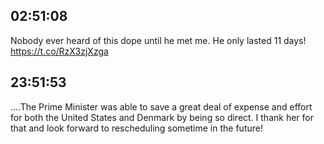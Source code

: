 ## 02:51:08
Nobody ever heard of this dope until he met me. He only lasted 11 days! https://t.co/RzX3zjXzga
## 23:51:53
....The Prime Minister was able to save a great deal of expense and effort for both the United States and Denmark by being so direct. I thank her for that and look forward to rescheduling sometime in the future!
